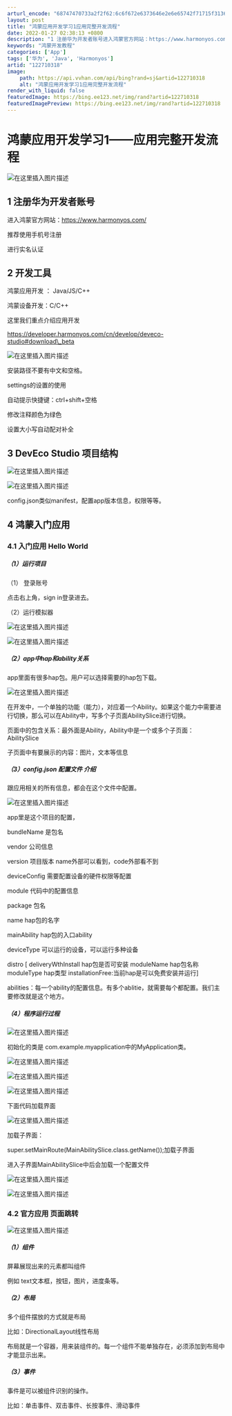 ```yaml
---
arturl_encode: "68747470733a2f2f62:6c6f672e6373646e2e6e65742f71715f31363438313231312f:61727469636c652f64657461696c732f313232373130333138"
layout: post
title: "鸿蒙应用开发学习1应用完整开发流程"
date: 2022-01-27 02:38:13 +0800
description: "1 注册华为开发者账号进入鸿蒙官方网站：https://www.harmonyos.com/推荐使用"
keywords: "鸿蒙开发教程"
categories: ['App']
tags: ['华为', 'Java', 'Harmonyos']
artid: "122710318"
image:
    path: https://api.vvhan.com/api/bing?rand=sj&artid=122710318
    alt: "鸿蒙应用开发学习1应用完整开发流程"
render_with_liquid: false
featuredImage: https://bing.ee123.net/img/rand?artid=122710318
featuredImagePreview: https://bing.ee123.net/img/rand?artid=122710318
---
```


# 鸿蒙应用开发学习1——应用完整开发流程

![在这里插入图片描述](https://i-blog.csdnimg.cn/blog_migrate/6ee5787711af96b11d3fa9da5a10150c.png)

## 1 注册华为开发者账号

进入鸿蒙官方网站：https://www.harmonyos.com/
  
推荐使用手机号注册
  
进行实名认证

## 2 开发工具

鸿蒙应用开发 ： Java/JS/C++
  
鸿蒙设备开发：C/C++

这里我们重点介绍应用开发

https://developer.harmonyos.com/cn/develop/deveco-studio#download\_beta
  
![在这里插入图片描述](https://i-blog.csdnimg.cn/blog_migrate/208e0c83ce187aa73ef6e4f638d28f63.png)
  
安装路径不要有中文和空格。

settings的设置的使用

自动提示快捷键：ctrl+shift+空格
  
修改注释颜色为绿色
  
设置大小写自动配对补全

## 3 DevEco Studio 项目结构

![在这里插入图片描述](https://i-blog.csdnimg.cn/blog_migrate/3174a93e6182a9bfe65f893fa1ecd670.png)
  
![在这里插入图片描述](https://i-blog.csdnimg.cn/blog_migrate/4e8f76915af5d700c1a4ba51c9c376d5.png)
  
config.json类似manifest，配置app版本信息，权限等等。

## 4 鸿蒙入门应用

### 4.1 入门应用 Hello World

##### （1）运行项目

（1） 登录账号
  
点击右上角，sign in登录进去。
  
（2）运行模拟器
  
![在这里插入图片描述](https://i-blog.csdnimg.cn/blog_migrate/1d4cadabdd9909ab95a2a2c547e658dc.png)

![在这里插入图片描述](https://i-blog.csdnimg.cn/blog_migrate/ffad52b731a799e768e711b06af8628f.png)

##### （2）app中hap和ability关系

app里面有很多hap包。用户可以选择需要的hap包下载。
  
![在这里插入图片描述](https://i-blog.csdnimg.cn/blog_migrate/cf2b9891e03b05970a91f7b0906529ec.png)
  
在开发中，一个单独的功能（能力），对应着一个Ability。如果这个能力中需要进行切换，那么可以在Ability中，写多个子页面AbilitySlice进行切换。
  
页面中的包含关系：最外面是Ability，Ability中是一个或多个子页面：AbilitySlice
  
子页面中有要展示的内容：图片，文本等信息

##### （3）config.json 配置文件 介绍

跟应用相关的所有信息，都会在这个文件中配置。
  
![在这里插入图片描述](https://i-blog.csdnimg.cn/blog_migrate/e49662665a2fb936f88a97e9e8c537ba.png)

app里是这个项目的配置，
  
bundleName 是包名
  
vendor 公司信息
  
version 项目版本 name外部可以看到，code外部看不到

deviceConfig 需要配置设备的硬件权限等配置

module 代码中的配置信息
  
package 包名
  
name hap包的名字
  
mainAbility hap包的入口ability
  
deviceType 可以运行的设备，可以运行多种设备
  
distro [ deliveryWthInstall hap包是否可安装 moduleName hap包名称 moduleType hap类型 installationFree:当前hap是可以免费安装并运行]
  
abilities：每一个ability的配置信息。有多个ablitie，就需要每个都配置。我们主要修改就是这个地方。

##### （4）程序运行过程

![在这里插入图片描述](https://i-blog.csdnimg.cn/blog_migrate/f420df9298e650bdfc6a7841810ca535.png)
  
初始化的类是 com.example.myapplication中的MyApplication类。
  
![在这里插入图片描述](https://i-blog.csdnimg.cn/blog_migrate/8f75c4d1da987266c084d9af2a3fdf8d.png)
  
![在这里插入图片描述](https://i-blog.csdnimg.cn/blog_migrate/9ed63201c611a2109d70879ac53740c3.png)
  
![在这里插入图片描述](https://i-blog.csdnimg.cn/blog_migrate/f45d0a6e7d5489d80965a418b5a38f6f.png)
  
下面代码加载界面
  
![在这里插入图片描述](https://i-blog.csdnimg.cn/blog_migrate/fa95b9a2d435316611b65752c9c1c0c5.png)
  
加载子界面：
  
super.setMainRoute(MainAbilitySlice.class.getName());加载子界面

进入子界面MainAbilitySlice中后会加载一个配置文件
  
![在这里插入图片描述](https://i-blog.csdnimg.cn/blog_migrate/60e72a9e24e9947008c3b6a4d7812fc7.png)
  
![在这里插入图片描述](https://i-blog.csdnimg.cn/blog_migrate/07d09772e8d6b20a7cf29294b79bd802.png)

### 4.2 官方应用 页面跳转

![在这里插入图片描述](https://i-blog.csdnimg.cn/blog_migrate/c649747fe439ea9734e5d13dbd790652.png)

##### （1）组件

屏幕展现出来的元素都叫组件
  
例如 text文本框，按钮，图片，进度条等。

##### （2）布局

多个组件摆放的方式就是布局
  
比如：DirectionalLayout线性布局
  
布局就是一个容器，用来装组件的。每一个组件不能单独存在，必须添加到布局中才能显示出来。

##### （3）事件

事件是可以被组件识别的操作。
  
比如：单击事件、双击事件、长按事件、滑动事件